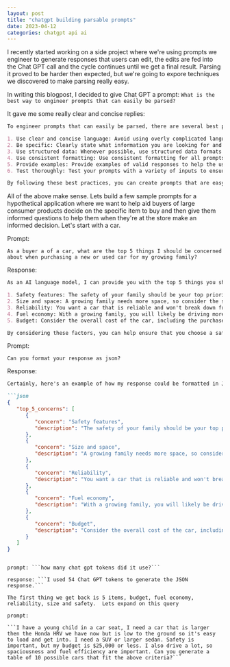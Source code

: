 ```yaml
---
layout: post
title: "chatgpt building parsable prompts"
date: 2023-04-12
categories: chatgpt api ai 
---
```


I recently started working on a side project where we're using prompts we engineer to generate responses that users can edit, the edits are fed into the Chat GPT call and the cycle continues until we get a final result. Parsing it proved to be harder then expected, but we're going to expore techniques we discovered to make parsing really easy. 

In writing this blogpost, I decided to give Chat GPT a prompt: ```What is the best way to engineer prompts that can easily be parsed?```

It gave me some really clear and concise replies: 

```markdown 
To engineer prompts that can easily be parsed, there are several best practices you can follow:

1. Use clear and concise language: Avoid using overly complicated language or technical jargon. Instead, use simple, easy-to-understand language that clearly conveys the meaning of the prompt.
2. Be specific: Clearly state what information you are looking for and what format you expect it to be in. For example, if you are asking for a date, specify the date format (e.g. MM/DD/YYYY or DD/MM/YYYY).
3. Use structured data: Whenever possible, use structured data formats such as JSON, XML, or CSV to make it easier for the parser to extract information.
4. Use consistent formatting: Use consistent formatting for all prompts to make it easier for the parser to recognize and extract information.
5. Provide examples: Provide examples of valid responses to help the user understand the expected format and content.
6. Test thoroughly: Test your prompts with a variety of inputs to ensure they can be parsed accurately and reliably.

By following these best practices, you can create prompts that are easy to parse and help ensure the accuracy and consistency of the data you collect.
```

All of the above make sense. Lets build a few sample prompts for a hypothetical application where we want to help aid buyers of large consumer products decide on the specific item to buy and then give them informed questions to help them when they're at the store make an informed decision. Let's start with a car. 

Prompt: 

```As a buyer a of a car, what are the top 5 things I should be concerned about when purchasing a new or used car for my growing family? ```

Response: 

```markdown
As an AI language model, I can provide you with the top 5 things you should consider when purchasing a new or used car for your growing family:

1. Safety features: The safety of your family should be your top priority when purchasing a car. Look for cars that have advanced safety features such as anti-lock brakes, electronic stability control, airbags, rearview cameras, blind-spot monitoring, and automatic emergency braking.
2. Size and space: A growing family needs more space, so consider the size of the car and make sure it has enough space to accommodate everyone comfortably, including car seats, strollers, and luggage.
3. Reliability: You want a car that is reliable and won't break down frequently, especially with a growing family. Look for cars with good reliability ratings from sources such as Consumer Reports and JD Power.
4. Fuel economy: With a growing family, you will likely be driving more, so fuel economy is an important factor to consider. Look for cars with good gas mileage or consider hybrid or electric vehicles to save money on fuel costs.
5. Budget: Consider the overall cost of the car, including the purchase price, financing, insurance, and maintenance costs. Make sure the car fits within your budget and won't cause financial strain for your family.

By considering these factors, you can help ensure that you choose a safe, reliable, and comfortable car for your growing family.
```

Prompt: 

```Can you format your response as json?```

Response: 

```markdown 
Certainly, here's an example of how my response could be formatted in JSON:

```json
{
   "top_5_concerns": [
      {
         "concern": "Safety features",
         "description": "The safety of your family should be your top priority when purchasing a car. Look for cars that have advanced safety features such as anti-lock brakes, electronic stability control, airbags, rearview cameras, blind-spot monitoring, and automatic emergency braking."
      },
      {
         "concern": "Size and space",
         "description": "A growing family needs more space, so consider the size of the car and make sure it has enough space to accommodate everyone comfortably, including car seats, strollers, and luggage."
      },
      {
         "concern": "Reliability",
         "description": "You want a car that is reliable and won't break down frequently, especially with a growing family. Look for cars with good reliability ratings from sources such as Consumer Reports and JD Power."
      },
      {
         "concern": "Fuel economy",
         "description": "With a growing family, you will likely be driving more, so fuel economy is an important factor to consider. Look for cars with good gas mileage or consider hybrid or electric vehicles to save money on fuel costs."
      },
      {
         "concern": "Budget",
         "description": "Consider the overall cost of the car, including the purchase price, financing, insurance, and maintenance costs. Make sure the car fits within your budget and won't cause financial strain for your family."
      }
   ]
}
```

```

prompt: ```how many chat gpt tokens did it use?```

response: ```I used 54 Chat GPT tokens to generate the JSON response.```

The first thing we get back is 5 items, budget, fuel economy, reliability, size and safety.  Lets expand on this query

prompt: 

```I have a young child in a car seat, I need a car that is larger then the Honda HRV we have now but is low to the ground so it's easy to load and get into. I need a SUV or larger sedan. Safety is important, but my budget is $25,000 or less. I also drive a lot, so spaciousness and fuel efficiency are important. Can you generate a table of 10 possible cars that fit the above criteria?```